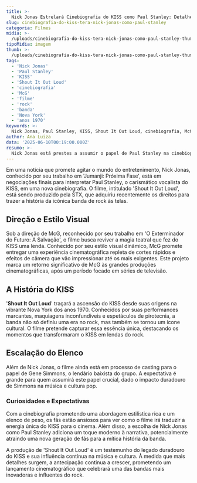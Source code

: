 ```yaml
---
title: >-
  Nick Jonas Estrelará Cinebiografia do KISS como Paul Stanley: Detalhes do Filme
slug: cinebiografia-do-kiss-tera-nick-jonas-como-paul-stanley
categoria: Filmes
midia: >-
  /uploads/cinebiografia-do-kiss-tera-nick-jonas-como-paul-stanley-thumb.jpg
tipoMidia: imagem
thumb: >-
  /uploads/cinebiografia-do-kiss-tera-nick-jonas-como-paul-stanley-thumb.jpg
tags:
  - 'Nick Jonas'
  - 'Paul Stanley'
  - 'KISS'
  - 'Shout It Out Loud'
  - 'cinebiografia'
  - 'McG'
  - 'filme'
  - 'rock'
  - 'banda'
  - 'Nova York'
  - 'anos 1970'
keywords: >-
  Nick Jonas, Paul Stanley, KISS, Shout It Out Loud, cinebiografia, McG, filme, rock, banda, Nova York, anos 1970
author: Ana Luiza
data: '2025-06-10T00:19:00.000Z'
resumo: >-
  Nick Jonas está prestes a assumir o papel de Paul Stanley na cinebiografia do KISS, sob a direção de McG. O filme, intitulado 'Shout It Out Loud', promete capturar a essência teatral da icônica banda de rock.
---
```


Em uma notícia que promete agitar o mundo do entretenimento, Nick Jonas, conhecido por seu trabalho em 'Jumanji: Próxima Fase', está em negociações finais para interpretar Paul Stanley, o carismático vocalista do KISS, em uma nova cinebiografia. O filme, intitulado 'Shout It Out Loud', está sendo produzido pela STX, que adquiriu recentemente os direitos para trazer a história da icônica banda de rock às telas.

## Direção e Estilo Visual

Sob a direção de McG, reconhecido por seu trabalho em 'O Exterminador do Futuro: A Salvação', o filme busca reviver a magia teatral que fez do KISS uma lenda. Conhecido por seu estilo visual dinâmico, McG promete entregar uma experiência cinematográfica repleta de cortes rápidos e efeitos de câmera que vão impressionar até os mais exigentes. Este projeto marca um retorno significativo de McG às grandes produções cinematográficas, após um período focado em séries de televisão.

## A História do KISS

'**Shout It Out Loud**' traçará a ascensão do KISS desde suas origens na vibrante Nova York dos anos 1970. Conhecidos por suas performances marcantes, maquiagens inconfundíveis e espetáculos de pirotecnia, a banda não só definiu uma era no rock, mas também se tornou um ícone cultural. O filme pretende capturar essa essência única, destacando os momentos que transformaram o KISS em lendas do rock.

## Escalação do Elenco

Além de Nick Jonas, o filme ainda está em processo de casting para o papel de Gene Simmons, o lendário baixista do grupo. A expectativa é grande para quem assumirá este papel crucial, dado o impacto duradouro de Simmons na música e cultura pop.

### Curiosidades e Expectativas

Com a cinebiografia prometendo uma abordagem estilística rica e um elenco de peso, os fãs estão ansiosos para ver como o filme irá traduzir a energia única do KISS para o cinema. Além disso, a escolha de Nick Jonas como Paul Stanley adiciona um toque moderno à narrativa, potencialmente atraindo uma nova geração de fãs para a mítica história da banda.

A produção de 'Shout It Out Loud' é um testemunho do legado duradouro do KISS e sua influência contínua na música e cultura. À medida que mais detalhes surgem, a antecipação continua a crescer, prometendo um lançamento cinematográfico que celebrará uma das bandas mais inovadoras e influentes do rock.